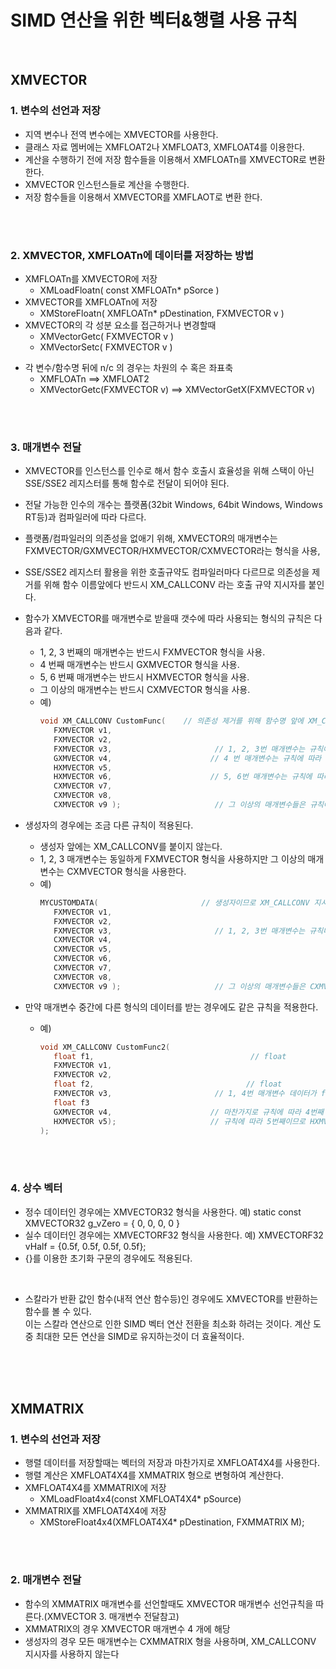 # SIMD 연산을 위한 벡터&행렬 사용 규칙
<br>

## XMVECTOR
### 1. 변수의 선언과 저장
   + 지역 변수나 전역 변수에는 XMVECTOR를 사용한다.
   + 클래스 자료 멤버에는 XMFLOAT2나 XMFLOAT3, XMFLOAT4를 이용한다.
   + 계산을 수행하기 전에 저장 함수들을 이용해서 XMFLOATn를 XMVECTOR로 변환 한다.
   + XMVECTOR 인스턴스들로 계산을 수행한다.
   + 저장 함수들을 이용해서 XMVECTOR를 XMFLAOT로 변환 한다.

<br>
<br>

### 2.  XMVECTOR, XMFLOATn에 데이터를 저장하는 방법
   + XMFLOATn를 XMVECTOR에 저장
     - XMLoadFloatn( const XMFLOATn* pSorce ) 
   + XMVECTOR를 XMFLOATn에 저장
     - XMStoreFloatn( XMFLOATn* pDestination, FXMVECTOR v ) 
   + XMVECTOR의 각 성분 요소를 접근하거나 변경할때
     - XMVectorGetc( FXMVECTOR v )
     - XMVectorSetc( FXMVECTOR v )

* 각 변수/함수명 뒤에 n/c 의 경우는 차원의 수 혹은 좌표축
  * XMFLOATn  ==> XMFLOAT2
  * XMVectorGetc(FXMVECTOR v) ==> XMVectorGetX(FXMVECTOR v)

<br>
<br>

### 3. 매개변수 전달
   * XMVECTOR를 인스턴스를 인수로 해서 함수 호출시 효율성을 위해 스택이 아닌 SSE/SSE2 레지스터를 통해 함수로 전달이 되어야 된다.
   * 전달 가능한 인수의 개수는 플랫폼(32bit Windows, 64bit Windows, Windows RT등)과 컴파일러에 따라 다르다.
   * 플랫폼/컴파일러의 의존성을 없애기 위해, XMVECTOR의 매개변수는 FXMVECTOR/GXMVECTOR/HXMVECTOR/CXMVECTOR라는 형식을 사용,
   * SSE/SSE2 레지스터 활용을 위한 호출규약도 컴파일러마다 다르므로 의존성을 제거를 위해 함수 이름앞에다 반드시 XM_CALLCONV 라는 호출 규약 지시자를 붙인다.
   * 함수가 XMVECTOR를 매개변수로 받을때 갯수에 따라 사용되는 형식의 규칙은 다음과 같다.
     + 1, 2, 3 번째의 매개변수는 반드시 FXMVECTOR 형식을 사용.
     + 4 번째 매개변수는 반드시 GXMVECTOR 형식을 사용.
     + 5, 6 번째 매개변수는 반드시 HXMVECTOR 형식을 사용.
     + 그 이상의 매개변수는 반드시 CXMVECTOR 형식을 사용.
     + 예)
         ```c++
         void XM_CALLCONV CustomFunc(    // 의존성 제거를 위해 함수명 앞에 XM_CALLCONV 지시자를 붙인다.
            FXMVECTOR v1,
            FXMVECTOR v2, 
            FXMVECTOR v3,                       // 1, 2, 3번 매개변수는 규칙에 따라 FXMVECTOR 형식 사용.
            GXMVECTOR v4,                      // 4 번 매개변수는 규칙에 따라 GXMVECTOR 형식 사용.
            HXMVECTOR v5,
            HXMVECTOR v6,                      // 5, 6번 매개변수는 규칙에 따라 HXMVECTOR 형식을 사용.
            CXMVECTOR v7,
            CXMVECTOR v8,
            CXMVECTOR v9 );                     // 그 이상의 매개변수들은 규칙에 따라 CXMVECTOR 형식을 사용.
         ```

   * 생성자의 경우에는 조금 다른 규칙이 적용된다.
     + 생성자 앞에는 XM_CALLCONV를 붙이지 않는다.
     + 1, 2, 3 매개변수는 동일하게 FXMVECTOR 형식을 사용하지만 그 이상의 매개변수는 CXMVECTOR 형식을 사용한다.
     + 예)
         ```c++
         MYCUSTOMDATA(                       // 생성자이므로 XM_CALLCONV 지시자를 붙이지 않는다.
            FXMVECTOR v1,
            FXMVECTOR v2, 
            FXMVECTOR v3,                       // 1, 2, 3번 매개변수는 규칙대로 FXMVECTOR 형식을 사용.
            CXMVECTOR v4,
            CXMVECTOR v5,
            CXMVECTOR v6,
            CXMVECTOR v7,
            CXMVECTOR v8,
            CXMVECTOR v9 );                     // 그 이상의 매개변수들은 CXMVECTOR 형식을 사용한다.
         ```

   * 만약 매개변수 중간에 다른 형식의 데이터를 받는 경우에도 같은 규칙을 적용한다.
     + 예)
         ```c++
         void XM_CALLCONV CustomFunc2(
            float f1,                                   // float
            FXMVECTOR v1, 
            FXMVECTOR v2,                       
            float f2,                                  // float
            FXMVECTOR v3,                       // 1, 4번 매개변수 데이터가 float이지만 무시하고 XMVECTOR의 개수만 적용된다. 2, 3, 5번 매개변수는 XMVECTOR 이므로 FXMVECTOR 형식을 사용한다.
            float f3
            GXMVECTOR v4,                      // 마찬가지로 규칙에 따라 4번째 XMVECTOR 매개변수이므로 GXMVECTOR 형식을 사용한다.
            HXMVECTOR v5);                     // 규칙에 따라 5번째이므로 HXMVECTOR를  사용한다.
         );
         ``` 
   
<br>
<br>

### 4. 상수 벡터
   * 정수 데이터인 경우에는 XMVECTOR32 형식을 사용한다. 예) static const XMVECTOR32 g_vZero = { 0, 0, 0, 0 }    
   * 실수 데이터인 경우에는 XMVECTORF32 형식을 사용한다. 예) XMVECTORF32 vHalf = {0.5f, 0.5f, 0.5f, 0.5f};
   * {}를 이용한 초기화 구문의 경우에도 적용된다.
   
<br>

* 스칼라가 반환 값인  함수(내적 연산 함수등)인 경우에도 XMVECTOR를 반환하는 함수를 볼 수 있다.<br>
이는 스칼라 연산으로 인한 SIMD 벡터 연산 전환을 최소화 하려는 것이다. 계산 도중 최대한 모든 연산을 SIMD로 유지하는것이 더 효율적이다.

<br>
<br>
<br>

## XMMATRIX
### 1. 변수의 선언과 저장
   + 행렬 데이터를 저장할때는 벡터의 저장과 마찬가지로 XMFLOAT4X4를 사용한다.
   + 행렬 계산은 XMFLOAT4X4를 XMMATRIX 형으로 변형하여 계산한다.
   + XMFLOAT4X4를 XMMATRIX에 저장
     - XMLoadFloat4x4(const XMFLOAT4X4* pSource)
   + XMMATRIX를 XMFLOAT4X4에 저장
     - XMStoreFloat4x4(XMFLOAT4X4* pDestination, FXMMATRIX M);

<br>
<br>

### 2. 매개변수 전달
   + 함수의 XMMATRIX 매개변수를 선언할때도 XMVECTOR 매개변수 선언규칙을 따른다.(XMVECTOR 3. 매개변수 전달참고)
   + XMMATRIX의 경우 XMVECTOR 매개변수 4 개에 해당
   + 생성자의 경우 모든 매개변수는 CXMMATRIX 형을 사용하며, XM_CALLCONV 지시자를 사용하지 않는다